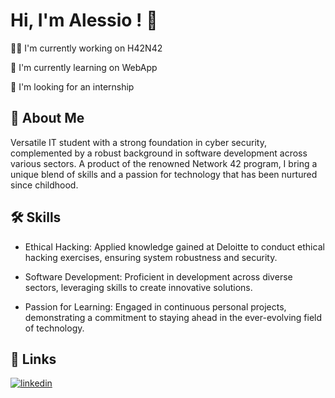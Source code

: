 # Hi, I'm Alessio ! 👋

👩‍💻 I'm currently working on H42N42

🧠 I'm currently learning on WebApp

🤔 I'm looking for an internship

## 🚀 About Me
Versatile IT student with a strong foundation in cyber security, complemented by a robust background in software development across various sectors. A product of the renowned Network 42 program, I bring a unique blend of skills and a passion for technology that has been nurtured since childhood.

## 🛠 Skills
- Ethical Hacking: Applied knowledge gained at Deloitte to conduct ethical hacking exercises, ensuring system robustness and security.

- Software Development: Proficient in development across diverse sectors, leveraging skills to create innovative solutions.

- Passion for Learning: Engaged in continuous personal projects, demonstrating a commitment to staying ahead in the ever-evolving field of technology.

## 🔗 Links

[![linkedin](https://img.shields.io/badge/linkedin-0A66C2?style=for-the-badge&logo=linkedin&logoColor=white)](https://www.linkedin.com/in/glorioso-alessio)


